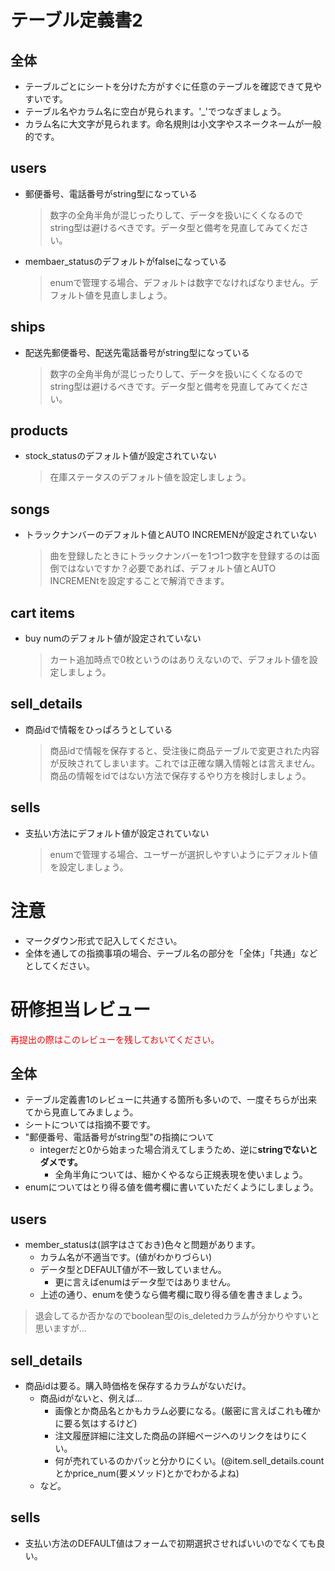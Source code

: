 # テーブル定義書2
## 全体
- テーブルごとにシートを分けた方がすぐに任意のテーブルを確認できて見やすいです。
- テーブル名やカラム名に空白が見られます。'_'でつなぎましょう。
- カラム名に大文字が見られます。命名規則は小文字やスネークネームが一般的です。

## users
- 郵便番号、電話番号がstring型になっている
  >  数字の全角半角が混じったりして、データを扱いにくくなるのでstring型は避けるべきです。データ型と備考を見直してみてください。
- membaer_statusのデフォルトがfalseになっている
  >  enumで管理する場合、デフォルトは数字でなければなりません。デフォルト値を見直しましょう。

## ships
- 配送先郵便番号、配送先電話番号がstring型になっている
  >  数字の全角半角が混じったりして、データを扱いにくくなるのでstring型は避けるべきです。データ型と備考を見直してみてください。

## products
- stock_statusのデフォルト値が設定されていない
  >  在庫ステータスのデフォルト値を設定しましょう。

## songs
- トラックナンバーのデフォルト値とAUTO INCREMENが設定されていない
  >  曲を登録したときにトラックナンバーを1つ1つ数字を登録するのは面倒ではないですか？必要であれば、デフォルト値とAUTO INCREMENtを設定することで解消できます。
  
## cart items
- buy numのデフォルト値が設定されていない
  >  カート追加時点で0枚というのはありえないので、デフォルト値を設定しましょう。

## sell_details
- 商品idで情報をひっぱろうとしている
  >  商品idで情報を保存すると、受注後に商品テーブルで変更された内容が反映されてしまいます。これでは正確な購入情報とは言えません。商品の情報をidではない方法で保存するやり方を検討しましょう。

## sells
- 支払い方法にデフォルト値が設定されていない
  >  enumで管理する場合、ユーザーが選択しやすいようにデフォルト値を設定しましょう。

# 注意
* マークダウン形式で記入してください。
* 全体を通しての指摘事項の場合、テーブル名の部分を「全体」「共通」などとしてください。


# 研修担当レビュー
<font color="Red">再提出の際はこのレビューを残しておいてください。</font>

## 全体
- テーブル定義書1のレビューに共通する箇所も多いので、一度そちらが出来てから見直してみましょう。
- シートについては指摘不要です。
- "郵便番号、電話番号がstring型"の指摘について
  - integerだと0から始まった場合消えてしまうため、逆に**stringでないとダメです。**
    - 全角半角については、細かくやるなら正規表現を使いましょう。
- enumについてはとり得る値を備考欄に書いていただくようにしましょう。

## users
- member_statusは(誤字はさておき)色々と問題があります。
  - カラム名が不適当です。(値がわかりづらい)
  - データ型とDEFAULT値が不一致していません。
    - 更に言えばenumはデータ型ではありません。
  - 上述の通り、enumを使うなら備考欄に取り得る値を書きましょう。
> 退会してるか否かなのでboolean型のis_deletedカラムが分かりやすいと思いますが...

## sell_details
- 商品idは要る。購入時価格を保存するカラムがないだけ。
  - 商品idがないと、例えば...
    - 画像とか商品名とかもカラム必要になる。(厳密に言えばこれも確かに要る気はするけど)
    - 注文履歴詳細に注文した商品の詳細ページへのリンクをはりにくい。
    - 何が売れているのかパッと分かりにくい。(@item.sell_details.countとかprice_num(要メソッド)とかでわかるよね)
  - など。

## sells
- 支払い方法のDEFAULT値はフォームで初期選択させればいいのでなくても良い。
